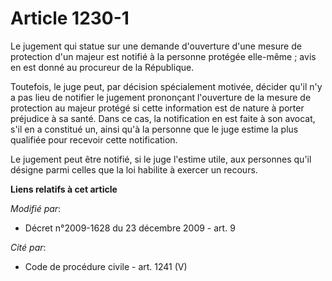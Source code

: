 # Article 1230-1

Le jugement qui statue sur une demande d'ouverture d'une mesure de protection d'un majeur est notifié à la personne protégée
elle-même ; avis en est donné au procureur de la République. 

Toutefois, le juge peut, par décision spécialement motivée, décider qu'il n'y a pas lieu de notifier le jugement prononçant
l'ouverture de la mesure de protection au majeur protégé si cette information est de nature à porter préjudice à sa santé.
Dans ce cas, la notification en est faite à son avocat, s'il en a constitué un, ainsi qu'à la personne que le juge estime la
plus qualifiée pour recevoir cette notification. 

Le jugement peut être notifié, si le juge l'estime utile, aux personnes qu'il désigne parmi celles que la loi habilite à
exercer un recours.

**Liens relatifs à cet article**

_Modifié par_:

  - Décret n°2009-1628 du 23 décembre 2009 - art. 9

_Cité par_:

  - Code de procédure civile - art. 1241 (V)
